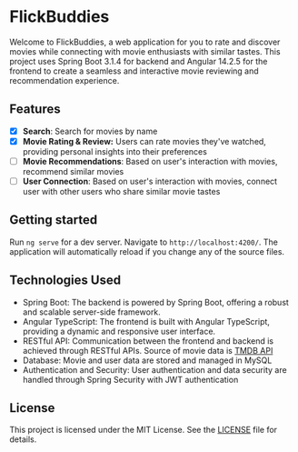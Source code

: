 # FlickBuddies

Welcome to FlickBuddies, a web application for you to rate and discover movies while connecting with movie enthusiasts with similar tastes. This project uses Spring Boot 3.1.4 for backend and Angular 14.2.5 for the frontend to create a seamless and interactive movie reviewing and recommendation experience. 

## Features
- [x] **Search**: Search for movies by name
- [x] **Movie Rating & Review:** Users can rate movies they've watched, providing personal insights into their preferences
- [ ] **Movie Recommendations**: Based on user's interaction with movies, recommend similar movies
- [ ] **User Connection**: Based on user's interaction with movies, connect user with other users who share similar movie tastes

## Getting started

Run `ng serve` for a dev server. Navigate to `http://localhost:4200/`. The application will automatically reload if you change any of the source files.

## Technologies Used
- Spring Boot: The backend is powered by Spring Boot, offering a robust and scalable server-side framework.
- Angular TypeScript: The frontend is built with Angular TypeScript, providing a dynamic and responsive user interface.
- RESTful API: Communication between the frontend and backend is achieved through RESTful APIs. Source of movie data is [TMDB API](https://developer.themoviedb.org/docs/getting-started)
- Database: Movie and user data are stored and managed in MySQL
- Authentication and Security: User authentication and data security are handled through Spring Security with JWT authentication
## License
This project is licensed under the MIT License. See the [LICENSE](https://github.com/yyYiran/flick-buddies/blob/readme/LICENSE) file for details.

